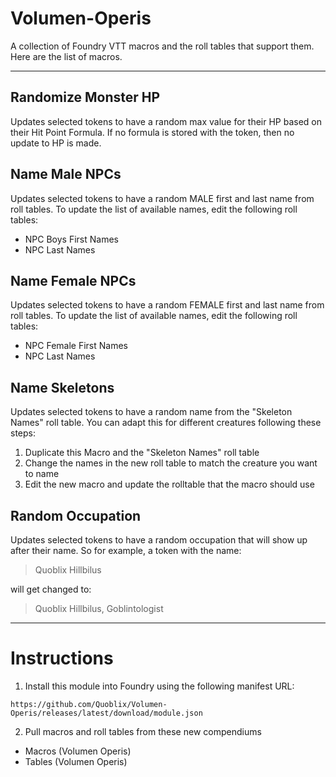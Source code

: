 # Volumen-Operis 

A collection of Foundry VTT macros and the roll tables that support them. Here are the list of macros.

---

## Randomize Monster HP
Updates selected tokens to have a random max value for their HP based on their Hit Point Formula. If no formula is stored with the token, then no update to HP is made.

## Name Male NPCs
Updates selected tokens to have a random MALE first and last name from roll tables. To update the list of available names, edit the following roll tables:

- NPC Boys First Names
- NPC Last Names

## Name Female NPCs
Updates selected tokens to have a random FEMALE first and last name from roll tables. To update the list of available names, edit the following roll tables:

- NPC Female First Names
- NPC Last Names

## Name Skeletons
Updates selected tokens to have a random name from the "Skeleton Names" roll table. You can adapt this for different creatures following these steps:

1. Duplicate this Macro and the "Skeleton Names" roll table
2. Change the names in the new roll table to match the creature you want to name
3. Edit the new macro and update the rolltable that the macro should use

## Random Occupation
Updates selected tokens to have a random occupation that will show up after their name. So for example, a token with the name:

  > Quoblix Hillbilus

will get changed to:

  > Quoblix Hillbilus, Goblintologist

---

# Instructions

1) Install this module into Foundry using the following manifest URL:

`https://github.com/Quoblix/Volumen-Operis/releases/latest/download/module.json`
  
2) Pull macros and roll tables from these new compendiums

- Macros (Volumen Operis)
- Tables (Volumen Operis)

